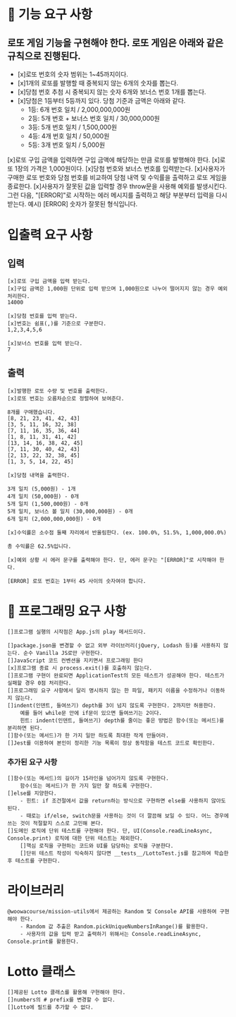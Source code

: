 # 🚀 기능 요구 사항

## 로또 게임 기능을 구현해야 한다. 로또 게임은 아래와 같은 규칙으로 진행된다.

- [x]로또 번호의 숫자 범위는 1~45까지이다.
- [x]1개의 로또를 발행할 때 중복되지 않는 6개의 숫자를 뽑는다.
- [x]당첨 번호 추첨 시 중복되지 않는 숫자 6개와 보너스 번호 1개를 뽑는다.
- [x]당첨은 1등부터 5등까지 있다. 당첨 기준과 금액은 아래와 같다.
  - 1등: 6개 번호 일치 / 2,000,000,000원
  - 2등: 5개 번호 + 보너스 번호 일치 / 30,000,000원
  - 3등: 5개 번호 일치 / 1,500,000원
  - 4등: 4개 번호 일치 / 50,000원
  - 5등: 3개 번호 일치 / 5,000원

[x]로또 구입 금액을 입력하면 구입 금액에 해당하는 만큼 로또를 발행해야 한다.
[x]로또 1장의 가격은 1,000원이다.
[x]당첨 번호와 보너스 번호를 입력받는다.
[x]사용자가 구매한 로또 번호와 당첨 번호를 비교하여 당첨 내역 및 수익률을 출력하고 로또 게임을 종료한다.
[x]사용자가 잘못된 값을 입력할 경우 throw문을 사용해 예외를 발생시킨다. 그런 다음, "[ERROR]"로 시작하는 에러 메시지를 출력하고 해당 부분부터 입력을 다시 받는다. 예시) [ERROR] 숫자가 잘못된 형식입니다.

# 입출력 요구 사항

## 입력

    [x]로또 구입 금액을 입력 받는다.
    [x]구입 금액은 1,000원 단위로 입력 받으며 1,000원으로 나누어 떨어지지 않는 경우 예외 처리한다.
    14000

    [x]당첨 번호를 입력 받는다.
    [x]번호는 쉼표(,)를 기준으로 구분한다.
    1,2,3,4,5,6

    [x]보너스 번호를 입력 받는다.
    7

## 출력

    [x]발행한 로또 수량 및 번호를 출력한다.
    [x]로또 번호는 오름차순으로 정렬하여 보여준다.

    8개를 구매했습니다.
    [8, 21, 23, 41, 42, 43]
    [3, 5, 11, 16, 32, 38]
    [7, 11, 16, 35, 36, 44]
    [1, 8, 11, 31, 41, 42]
    [13, 14, 16, 38, 42, 45]
    [7, 11, 30, 40, 42, 43]
    [2, 13, 22, 32, 38, 45]
    [1, 3, 5, 14, 22, 45]

    [x]당첨 내역을 출력한다.

    3개 일치 (5,000원) - 1개
    4개 일치 (50,000원) - 0개
    5개 일치 (1,500,000원) - 0개
    5개 일치, 보너스 볼 일치 (30,000,000원) - 0개
    6개 일치 (2,000,000,000원) - 0개

    [x]수익률은 소수점 둘째 자리에서 반올림한다. (ex. 100.0%, 51.5%, 1,000,000.0%)

    총 수익률은 62.5%입니다.

    [x]예외 상황 시 에러 문구를 출력해야 한다. 단, 에러 문구는 "[ERROR]"로 시작해야 한다.

    [ERROR] 로또 번호는 1부터 45 사이의 숫자여야 합니다.

# 🎯 프로그래밍 요구 사항

    []프로그램 실행의 시작점은 App.js의 play 메서드이다.

    []package.json을 변경할 수 없고 외부 라이브러리(jQuery, Lodash 등)를 사용하지 않는다. 순수 Vanilla JS로만 구현한다.
    []JavaScript 코드 컨벤션을 지키면서 프로그래밍 한다
    [x]프로그램 종료 시 process.exit()를 호출하지 않는다.
    []프로그램 구현이 완료되면 ApplicationTest의 모든 테스트가 성공해야 한다. 테스트가 실패할 경우 0점 처리한다.
    []프로그래밍 요구 사항에서 달리 명시하지 않는 한 파일, 패키지 이름을 수정하거나 이동하지 않는다.
    []indent(인덴트, 들여쓰기) depth를 3이 넘지 않도록 구현한다. 2까지만 허용한다.
        예를 들어 while문 안에 if문이 있으면 들여쓰기는 2이다.
        힌트: indent(인덴트, 들여쓰기) depth를 줄이는 좋은 방법은 함수(또는 메서드)를 분리하면 된다.
    []함수(또는 메서드)가 한 가지 일만 하도록 최대한 작게 만들어라.
    []Jest를 이용하여 본인이 정리한 기능 목록이 정상 동작함을 테스트 코드로 확인한다.

### 추가된 요구 사항

    []함수(또는 메서드)의 길이가 15라인을 넘어가지 않도록 구현한다.
        함수(또는 메서드)가 한 가지 일만 잘 하도록 구현한다.
    []else를 지양한다.
        - 힌트: if 조건절에서 값을 return하는 방식으로 구현하면 else를 사용하지 않아도 된다.
        - 때로는 if/else, switch문을 사용하는 것이 더 깔끔해 보일 수 있다. 어느 경우에 쓰는 것이 적절할지 스스로 고민해 본다.
    []도메인 로직에 단위 테스트를 구현해야 한다. 단, UI(Console.readLineAsync, Console.print) 로직에 대한 단위 테스트는 제외한다.
        []핵심 로직을 구현하는 코드와 UI를 담당하는 로직을 구분한다.
        []단위 테스트 작성이 익숙하지 않다면 __tests__/LottoTest.js를 참고하여 학습한 후 테스트를 구현한다.

# 라이브러리

    @woowacourse/mission-utils에서 제공하는 Random 및 Console API를 사용하여 구현해야 한다.
        - Random 값 추출은 Random.pickUniqueNumbersInRange()를 활용한다.
        - 사용자의 값을 입력 받고 출력하기 위해서는 Console.readLineAsync, Console.print를 활용한다.

# Lotto 클래스

    []제공된 Lotto 클래스를 활용해 구현해야 한다.
    []numbers의 # prefix를 변경할 수 없다.
    []Lotto에 필드를 추가할 수 없다.
